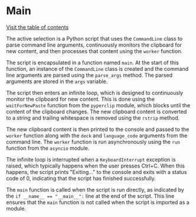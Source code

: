 # Main

[Visit the table of contents](../README.md)

The active selection is a Python script that uses the `CommandLine`
class to parse command line arguments, continuously monitors the
clipboard for new content, and then processes that content using the
`worker` function.

The script is encapsulated in a function named `main`. At the start of
this function, an instance of the `CommandLine` class is created and the
command line arguments are parsed using the `parse_args` method. The
parsed arguments are stored in the `args` variable.

The script then enters an infinite loop, which is designed to
continuously monitor the clipboard for new content. This is done using
the `waitForNewPaste` function from the `pyperclip` module, which blocks
until the content of the clipboard changes. The new clipboard content is
converted to a string and trailing whitespace is removed using the
`rstrip` method.

The new clipboard content is then printed to the console and passed to
the `worker` function along with the `deck` and `language_code`
arguments from the command line. The `worker` function is run
asynchronously using the `run` function from the `asyncio` module.

The infinite loop is interrupted when a `KeyboardInterrupt` exception is
raised, which typically happens when the user presses Ctrl+C. When this
happens, the script prints "Exiting..." to the console and exits with a
status code of 0, indicating that the script has finished successfully.

The `main` function is called when the script is run directly, as
indicated by the `if __name__ == "__main__":` line at the end of the
script. This line ensures that the `main` function is not called when
the script is imported as a module.
